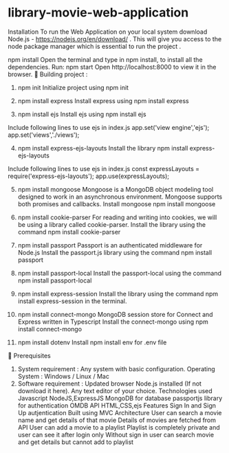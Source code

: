 # library-movie-web-application
Installation
To run the Web Application on your local system download Node.js - https://nodejs.org/en/download/ . This will give you access to the node package manager which is essential to run the project .

npm install
Open the terminal and type in npm install, to install all the dependencies.
Run: npm start
Open http://localhost:8000 to view it in the browser.
🚩 Building project :
1. npm init
Initialize project using npm init

2. npm install express
Install express using npm install express

3. npm install ejs
Install ejs using npm install ejs

Include following lines to use ejs in index.js
app.set('view engine','ejs'); app.set('views','./views');

4. npm install express-ejs-layouts
Install the library npm install express-ejs-layouts

Include following lines to use ejs in index.js
const expressLayouts = require('express-ejs-layouts'); app.use(expressLayouts);

5. npm install mongoose
Mongoose is a MongoDB object modeling tool designed to work in an asynchronous environment. Mongoose supports both promises and callbacks. Install mongoose npm install mongoose

6. npm install cookie-parser
For reading and writing into cookies, we will be using a library called cookie-parser. Install the library using the command npm install cookie-parser

7. npm install passport
Passport is an authenticated middleware for Node.js Install the passport.js library using the command npm install passport

8. npm install passport-local
Install the passport-local using the command npm install passport-local

9. npm install express-session
Install the library using the command npm install express-session in the terminal.

10. npm install connect-mongo
MongoDB session store for Connect and Express written in Typescript Install the connect-mongo using npm install connect-mongo

11. npm install dotenv
Install npm install env for .env file

📌 Prerequisites
1. System requirement :
Any system with basic configuration.
Operating System : Windows / Linux / Mac
2. Software requirement :
Updated browser
Node.js installed (If not download it here).
Any text editor of your choice.
Technologies used
Javascript
NodeJS,ExpressJS
MongoDB for database
passportjs library for authentication
OMDB API
HTML,CSS,ejs
Features
Sign In and Sign Up autjentication
Built using MVC Architecture
User can search a movie name and get details of that movie
Details of movies are fetched from API
User can add a movie to a playlist
Playlist is completely private and user can see it after login only
Without sign in user can search movie and get details but cannot add to playlist
